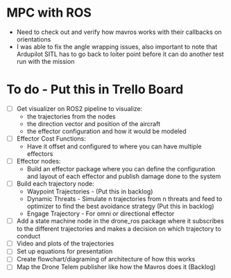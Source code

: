# MPC with ROS
- Need to check out and verify how mavros works with their callbacks on orientations
- I was able to fix the angle wrapping issues, also important to note that Ardupilot SITL has to go back to loiter point before it can do another test run with the mission

# To do - Put this in Trello Board
- [ ] Get visualizer on ROS2 pipeline to visualize:
    - the trajectories from the nodes 
    - the direction vector and position of the aircraft
    - the effector configuration and how it would be modeled 
- [ ] Effector Cost Functions:
    - Have it offset and configured to where you can have multiple effectors 
- [ ] Effector nodes:
    - Build an effector package where you can define the configuration and layout of each effector and publish damage done to the system 
- [ ] Build each trajectory node:
    - Waypoint Trajectories - (Put this in backlog)
    - Dynamic Threats - Simulate n trajectories from n threats and feed to optimizer to find the best avoidance strategy (Put this in backlog)
    - Engage Trajectory - For omni or directional effector
- [ ] Add a state machine node in the drone_ros package where it subscribes to the different trajectories and makes a decision on which trajectory to conduct
- [ ] Video and plots of the trajectories 
- [ ] Set up equations for presentation
- [ ] Create flowchart/diagraming of architecture of how this works
- [ ] Map the Drone Telem publisher like how the Mavros does it (Backlog)
